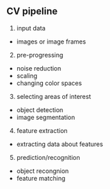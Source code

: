 ## CV pipeline

1. input data
  - images or image frames
2. pre-progressing
  - noise reduction
  - scaling
  - changing color spaces
3. selecting areas of interest
  - object detection
  - image segmentation
4. feature extraction
  - extracting data about features
5. prediction/recognition
  - object recongnion
  - feature matching